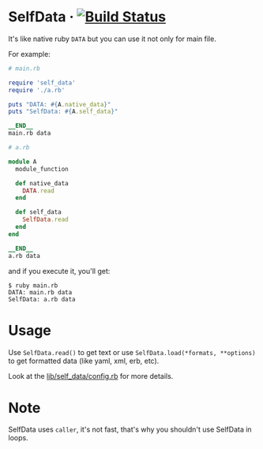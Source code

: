# SelfData &middot; [![Build Status](https://travis-ci.org/umbrellio/self_data.svg?branch=master)](https://travis-ci.org/umbrellio/self_data)

It's like native ruby `DATA` but you can use it not only for main file.

For example:
```ruby
# main.rb

require 'self_data'
require './a.rb'

puts "DATA: #{A.native_data}"
puts "SelfData: #{A.self_data}"

__END__
main.rb data
```

```ruby
# a.rb

module A
  module_function

  def native_data
    DATA.read
  end

  def self_data
    SelfData.read
  end
end

__END__
a.rb data
```

and if you execute it, you'll get:
```
$ ruby main.rb
DATA: main.rb data
SelfData: a.rb data
```

# Usage
Use `SelfData.read()` to get text or use `SelfData.load(*formats, **options)` to get formatted data (like yaml, xml, erb, etc).

Look at the [lib/self_data/config.rb](https://github.com/umbrellio/self_data/blob/master/lib/self_data/config.rb) for more details.

# Note
SelfData uses `caller`, it's not fast, that's why you shouldn't use SelfData in loops.
